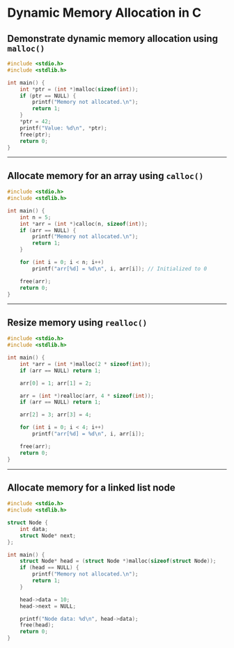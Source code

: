 
# Dynamic Memory Allocation in C

## Demonstrate dynamic memory allocation using `malloc()`

```c
#include <stdio.h>
#include <stdlib.h>

int main() {
    int *ptr = (int *)malloc(sizeof(int));
    if (ptr == NULL) {
        printf("Memory not allocated.\n");
        return 1;
    }
    *ptr = 42;
    printf("Value: %d\n", *ptr);
    free(ptr);
    return 0;
}
```

---

## Allocate memory for an array using `calloc()`

```c
#include <stdio.h>
#include <stdlib.h>

int main() {
    int n = 5;
    int *arr = (int *)calloc(n, sizeof(int));
    if (arr == NULL) {
        printf("Memory not allocated.\n");
        return 1;
    }

    for (int i = 0; i < n; i++)
        printf("arr[%d] = %d\n", i, arr[i]); // Initialized to 0

    free(arr);
    return 0;
}
```

---

## Resize memory using `realloc()`

```c
#include <stdio.h>
#include <stdlib.h>

int main() {
    int *arr = (int *)malloc(2 * sizeof(int));
    if (arr == NULL) return 1;

    arr[0] = 1; arr[1] = 2;

    arr = (int *)realloc(arr, 4 * sizeof(int));
    if (arr == NULL) return 1;

    arr[2] = 3; arr[3] = 4;

    for (int i = 0; i < 4; i++)
        printf("arr[%d] = %d\n", i, arr[i]);

    free(arr);
    return 0;
}
```

---

## Allocate memory for a linked list node

```c
#include <stdio.h>
#include <stdlib.h>

struct Node {
    int data;
    struct Node* next;
};

int main() {
    struct Node* head = (struct Node *)malloc(sizeof(struct Node));
    if (head == NULL) {
        printf("Memory not allocated.\n");
        return 1;
    }

    head->data = 10;
    head->next = NULL;

    printf("Node data: %d\n", head->data);
    free(head);
    return 0;
}
```
